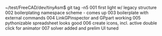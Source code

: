 ~/test/FreeCAD/dev/tinyAsm$ git tag -n5
001             first light w/ legacy structure
002             boilerplating namespace scheme - comes up
003             boilerplate with external commands
004             LinkGPinspector and GPpart working
005             pythonizable spreadsheet looks good
006             create icons, incl. active double click for animator
007             solver added and prelim UI tuned



